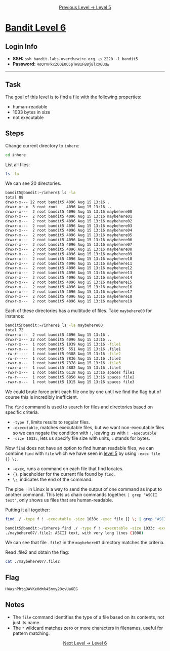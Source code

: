 <p align="center">
<a href="level-5.md">Previous Level → Level 5</a>
</p>

# [Bandit Level 6](https://overthewire.org/wargames/bandit/bandit6.html)

## Login Info
- **SSH:** `ssh bandit.labs.overthewire.org -p 2220 -l bandit5`
- **Password:** `4oQYVPkxZOOEOO5pTW81FB8j8lxXGUQw`

---

## Task 
The goal of this level is to find a file with the following properties:
- human-readable
- 1033 bytes in size
- not executable


## Steps
Change current directory to `inhere`:
```bash
cd inhere
```
List all files:
```bash
ls -la
```
We can see 20 directories.
```bash
bandit5@bandit:~/inhere$ ls -la
total 88
drwxr-x--- 22 root bandit5 4096 Aug 15 13:16 .
drwxr-xr-x  3 root root    4096 Aug 15 13:16 ..
drwxr-x---  2 root bandit5 4096 Aug 15 13:16 maybehere00
drwxr-x---  2 root bandit5 4096 Aug 15 13:16 maybehere01
drwxr-x---  2 root bandit5 4096 Aug 15 13:16 maybehere02
drwxr-x---  2 root bandit5 4096 Aug 15 13:16 maybehere03
drwxr-x---  2 root bandit5 4096 Aug 15 13:16 maybehere04
drwxr-x---  2 root bandit5 4096 Aug 15 13:16 maybehere05
drwxr-x---  2 root bandit5 4096 Aug 15 13:16 maybehere06
drwxr-x---  2 root bandit5 4096 Aug 15 13:16 maybehere07
drwxr-x---  2 root bandit5 4096 Aug 15 13:16 maybehere08
drwxr-x---  2 root bandit5 4096 Aug 15 13:16 maybehere09
drwxr-x---  2 root bandit5 4096 Aug 15 13:16 maybehere10
drwxr-x---  2 root bandit5 4096 Aug 15 13:16 maybehere11
drwxr-x---  2 root bandit5 4096 Aug 15 13:16 maybehere12
drwxr-x---  2 root bandit5 4096 Aug 15 13:16 maybehere13
drwxr-x---  2 root bandit5 4096 Aug 15 13:16 maybehere14
drwxr-x---  2 root bandit5 4096 Aug 15 13:16 maybehere15
drwxr-x---  2 root bandit5 4096 Aug 15 13:16 maybehere16
drwxr-x---  2 root bandit5 4096 Aug 15 13:16 maybehere17
drwxr-x---  2 root bandit5 4096 Aug 15 13:16 maybehere18
drwxr-x---  2 root bandit5 4096 Aug 15 13:16 maybehere19
```
Each of these directories has a multitude of files.
Take `maybehere00` for instance:
```bash
bandit5@bandit:~/inhere$ ls -la maybehere00  
total 72
drwxr-x---  2 root bandit5 4096 Aug 15 13:16 .
drwxr-x--- 22 root bandit5 4096 Aug 15 13:16 ..
-rwxr-x---  1 root bandit5 1039 Aug 15 13:16 -file1
-rwxr-x---  1 root bandit5  551 Aug 15 13:16 .file1
-rw-r-----  1 root bandit5 9388 Aug 15 13:16 -file2
-rw-r-----  1 root bandit5 7836 Aug 15 13:16 .file2
-rwxr-x---  1 root bandit5 7378 Aug 15 13:16 -file3
-rwxr-x---  1 root bandit5 4802 Aug 15 13:16 .file3
-rwxr-x---  1 root bandit5 6118 Aug 15 13:16 spaces file1
-rw-r-----  1 root bandit5 6850 Aug 15 13:16 spaces file2
-rwxr-x---  1 root bandit5 1915 Aug 15 13:16 spaces file3
```
We could brute force print each file one by one until we find the flag but of course this is incredibly inefficient.   

The `find` command is used to search for files and directories based on specific criteria.  
- `-type f`, limits results to regular files.
- `-executable`, matches executable files, but we want non-executable files so we can negate the condition with `!`, leaving us with `! -executable`
- `-size 1033c`, lets us specify file size with units, `c` stands for bytes.    


Now `find` does not have an option to find human readable files, we can combine `find` with `file` which we have seen in [level 5](level-5.md) by using `-exec file {} \;`.
- `-exec`, runs a command on each file that find locates.
- `{}`, placeholder for the current file found by `find`.
- `\;`, indicates the end of the command.

The pipe `|` in Linux is a way to send the output of one command as input to another command. This lets us chain commands together.
`| grep "ASCII text"`, only shows us files that are human-readable.

Putting it all together:
```bash
find ./ -type f ! -executable -size 1033c -exec file {} \; | grep "ASCII text"
```
```bash
bandit5@bandit:~/inhere$ find ./ -type f ! -executable -size 1033c -exec file {} \; | grep "ASCII text"
./maybehere07/.file2: ASCII text, with very long lines (1000)
```
  
We can see that file `.file2` in the `maybehere07` directory matches the criteria.

Read .file2 and obtain the flag:
```bash
cat ./maybehere07/.file2
```

## Flag 
```bash
HWasnPhtq9AVKe0dmk45nxy20cvUa6EG
```


## Notes
- The `file` command identifies the type of a file based on its contents, not just its name.
- The `*` wildcard matches zero or more characters in filenames, useful for pattern matching. 



<p align="center">
<a href="level-6.md">Next Level → Level 6</a>
</p>
